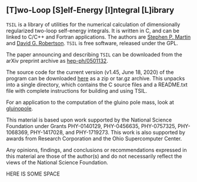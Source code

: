 ## [T]wo-Loop [S]elf-Energy [I]ntegral [L]ibrary

`TSIL` is a library of utilities for the numerical calculation of dimensionally regularized two-loop self-energy integrals. It is written in C, and can be linked to C/C++ and Fortran applications. The authors are [Stephen P. Martin](https://www.niu.edu/spmartin/) and [David G. Robertson](http://faculty.otterbein.edu/drobertson). `TSIL` is free software, released under the GPL.

The paper announcing and describing `TSIL` can be downloaded from the arXiv preprint archive as [hep-ph/0501132](https://arxiv.org/abs/hep-ph/0501132).

The source code for the current version (v1.45, June 18, 2020) of the program can be downloaded [here](https://github.com/davidgrobertson/TSIL/releases/tag/v1.45) as a zip or tar.gz archive. This unpacks into a single directory, which contains the C source files and a README.txt file with complete instructions for building and using TSIL.

<!-- In the Hopi culture indigenous to the American southwest, Tsil is the Chili Pepper Kachina, one of many supernatural spirits represented by masked doll-like figurines and impersonated by ceremonial dancers. Tsil is one of the runner Kachinas. When he overtakes you in a race, he may stuff your mouth with hot chili peppers.-->

For an application to the computation of the gluino pole mass, look at [gluinopole](https://www.niu.edu/spmartin/gluinopole/).

This material is based upon work supported by the National Science Foundation under Grants PHY-0140129, PHY-0456635, PHY-0757325, PHY-1068369, PHY-1417028, and PHY-1719273. This work is also supported by awards from Research Corporation and the Ohio Supercomputer Center.

Any opinions, findings, and conclusions or recommendations expressed in this material are those of the author(s) and do not necessarily reflect the views of the National Science Foundation. 

HERE IS SOME SPACE
